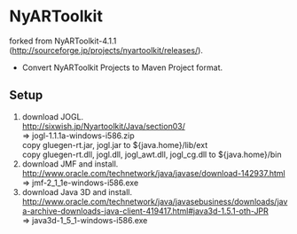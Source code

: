 NyARToolkit
===========

forked from NyARToolkit-4.1.1 (http://sourceforge.jp/projects/nyartoolkit/releases/).

- Convert NyARToolkit Projects to Maven Project format.

## Setup
1. download JOGL.  
http://sixwish.jp/Nyartoolkit/Java/section03/  
=> jogl-1.1.1a-windows-i586.zip  
copy gluegen-rt.jar, jogl.jar to ${java.home}/lib/ext  
copy gluegen-rt.dll, jogl.dll, jogl_awt.dll, jogl_cg.dll to ${java.home}/bin
2. download JMF and install.  
http://www.oracle.com/technetwork/java/javase/download-142937.html  
=> jmf-2_1_1e-windows-i586.exe
3. download Java 3D and install.  
http://www.oracle.com/technetwork/java/javasebusiness/downloads/java-archive-downloads-java-client-419417.html#java3d-1.5.1-oth-JPR  
=> java3d-1_5_1-windows-i586.exe



